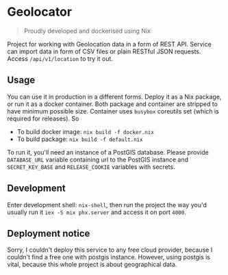 # Geolocator

> Proudly developed and dockerised using Nix

Project for working with Geolocation data in a form of REST API. Service can import data in form of CSV files or plain RESTful JSON requests. Access `/api/v1/location` to try it out.

## Usage

You can use it in production in a different forms. Deploy it as a Nix package, or run it as a docker container. Both package and container are stripped to have minimum possible size. Container uses `busybox` coreutils set (which is required for releases). So

* To build docker image: `nix build -f docker.nix`
* To build package: `nix build -f default.nix`

To run it, you'll need an instance of a PostGIS database. Please provide `DATABASE_URL` variable containing url to the PostGIS instance and `SECRET_KEY_BASE` and `RELEASE_COOKIE` variables with secrets.

## Development

Enter development shell: `nix-shell`, then run the project the way you'd usually run it `iex -S mix phx.server` and access it on port `4000`.

## Deployment notice

Sorry, I couldn't deploy this service to any free cloud provider, because I couldn't find a free one with postgis instance. However, using postgis is vital, because this whole project is about geographical data.

